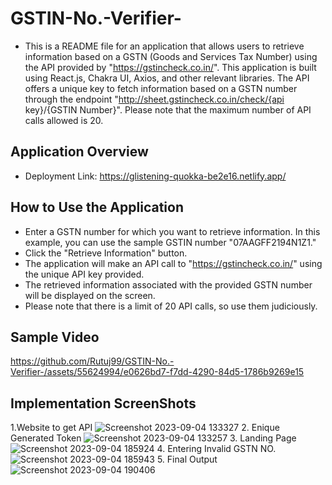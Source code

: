 # GSTIN-No.-Verifier-
- This is a README file for an application that allows users to retrieve information based on a GSTN (Goods and Services Tax Number) using the API provided by "https://gstincheck.co.in/". This application is built using React.js, Chakra UI, Axios, and other relevant libraries. The API offers a unique key to fetch information based on a GSTN number through the endpoint "http://sheet.gstincheck.co.in/check/{api key}/{GSTIN Number}". Please note that the maximum number of API calls allowed is 20.

## Application Overview
- Deployment Link: https://glistening-quokka-be2e16.netlify.app/

## How to Use the Application

- Enter a GSTN number for which you want to retrieve information. In this example, you can use the sample GSTIN number "07AAGFF2194N1Z1."
- Click the "Retrieve Information" button.
- The application will make an API call to "https://gstincheck.co.in/" using the unique API key provided.
- The retrieved information associated with the provided GSTN number will be displayed on the screen.
- Please note that there is a limit of 20 API calls, so use them judiciously.

## Sample Video

https://github.com/Rutuj99/GSTIN-No.-Verifier-/assets/55624994/e0626bd7-f7dd-4290-84d5-1786b9269e15

## Implementation ScreenShots

1.Website to get API 
![Screenshot 2023-09-04 133327](https://github.com/Rutuj99/GSTIN-No.-Verifier-/assets/55624994/4fe2fe7b-4093-424c-bac4-b395dc7fa6ea)
2. Enique Generated Token 
![Screenshot 2023-09-04 133257](https://github.com/Rutuj99/GSTIN-No.-Verifier-/assets/55624994/ed9b1062-e911-42ad-8adf-584d515cfd24)
3. Landing Page
![Screenshot 2023-09-04 185924](https://github.com/Rutuj99/GSTIN-No.-Verifier-/assets/55624994/2420c719-c3fe-4e7c-af27-96cec1e84517)
4. Entering Invalid GSTN NO.
![Screenshot 2023-09-04 185943](https://github.com/Rutuj99/GSTIN-No.-Verifier-/assets/55624994/327ec796-b353-4cd7-84cc-c752fbe36501)
5. Final Output
![Screenshot 2023-09-04 190406](https://github.com/Rutuj99/GSTIN-No.-Verifier-/assets/55624994/92a9bf70-06b9-4e43-90c5-a2f7c84e82b3)


